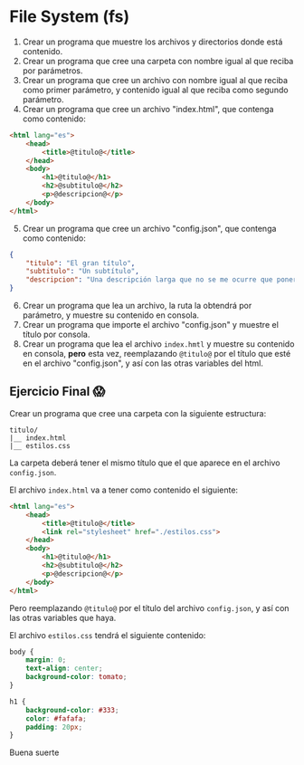 # File System (fs)

1. Crear un programa que muestre los archivos y directorios donde está contenido.
2. Crear un programa que cree una carpeta con nombre igual al que reciba por parámetros.
3. Crear un programa que cree un archivo con nombre igual al que reciba como primer parámetro, y contenido igual al que reciba como segundo parámetro.
4. Crear un programa que cree un archivo "index.html", que contenga como contenido:

```html
<html lang="es">
	<head>
		<title>@titulo@</title>
	</head>
	<body>
		<h1>@titulo@</h1>
		<h2>@subtitulo@</h2>
		<p>@descripcion@</p>
	</body>
</html>
```

5. Crear un programa que cree un archivo "config.json", que contenga como contenido:

```json
{
	"titulo": "El gran título",
	"subtitulo": "Un subtítulo",
	"descripcion": "Una descripción larga que no se me ocurre que poner, tururu ru ru ru"
}
```

6. Crear un programa que lea un archivo, la ruta la obtendrá por parámetro, y muestre su contenido en consola.
7. Crear un programa que importe el archivo "config.json" y muestre el título por consola.
8. Crear un programa que lea el archivo `index.hmtl` y muestre su contenido en consola, **pero** esta vez, reemplazando `@titulo@` por el título que esté en el archivo "config.json", y así con las otras variables del html.


## Ejercicio Final 😱

Crear un programa que cree una carpeta con la siguiente estructura:

```
titulo/
|__ index.html
|__ estilos.css
```

La carpeta deberá tener el mismo título que el que aparece en el archivo `config.json`.

El archivo `index.html` va a tener como contenido el siguiente:

```html
<html lang="es">
	<head>
		<title>@titulo@</title>
		<link rel="stylesheet" href="./estilos.css">
	</head>
	<body>
		<h1>@titulo@</h1>
		<h2>@subtitulo@</h2>
		<p>@descripcion@</p>
	</body>
</html>
```

Pero reemplazando `@titulo@` por el título del archivo `config.json`, y así con las otras variables que haya.

El archivo `estilos.css` tendrá el siguiente contenido:

```css
body {
    margin: 0;
    text-align: center;
    background-color: tomato;
}

h1 {
    background-color: #333;
    color: #fafafa;
    padding: 20px;
}
```

Buena suerte
